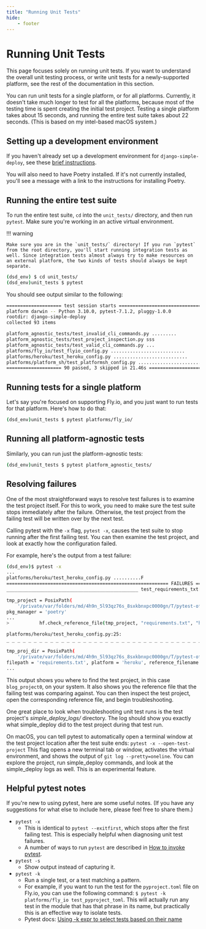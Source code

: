 ```yaml
---
title: "Running Unit Tests"
hide:
    - footer
---
```


# Running Unit Tests

This page focuses solely on running unit tests. If you want to understand the overall unit testing process, or write unit tests for a newly-supported platform, see the rest of the documentation in this section.

You can run unit tests for a single platform, or for all platforms. Currently, it doesn't take much longer to test for all the platforms, because most of the testing time is spent creating the initial test project. Testing a single platform takes about 15 seconds, and running the entire test suite takes about 22 seconds. (This is based on my intel-based macOS system.)

## Setting up a development environment

If you haven't already set up a development environment for `django-simple-deploy`, see these [brief instructions](../contributing/development_environment.md).

You will also need to have Poetry installed. If it's not currently installed, you'll see a message with a link to the instructions for installing Poetry.

## Running the entire test suite

To run the entire test suite, `cd` into the `unit_tests/` directory, and then run `pytest`. Make sure you're working in an active virtual environment.

!!! warning

    Make sure you are in the `unit_tests/` directory! If you run `pytest` from the root directory, you'll start running integration tests as well. Since integration tests almost always try to make resources on an external platform, the two kinds of tests should always be kept separate.

```sh
(dsd_env) $ cd unit_tests/
(dsd_env)unit_tests $ pytest
```

You should see output similar to the following:

```sh
==================== test session starts =================================
platform darwin -- Python 3.10.0, pytest-7.1.2, pluggy-1.0.0
rootdir: django-simple-deploy
collected 93 items

platform_agnostic_tests/test_invalid_cli_commands.py .........
platform_agnostic_tests/test_project_inspection.py sss
platform_agnostic_tests/test_valid_cli_commands.py ...
platforms/fly_io/test_flyio_config.py ...........................
platforms/heroku/test_heroku_config.py ...........................
platforms/platform_sh/test_platformsh_config.py ........................
==================== 90 passed, 3 skipped in 21.46s ======================
```

## Running tests for a single platform

Let's say you're focused on supporting Fly.io, and you just want to run tests for that platform. Here's how to do that:

```sh
(dsd_env)unit_tests $ pytest platforms/fly_io/
```

## Running all platform-agnostic tests

Similarly, you can run just the platform-agnostic tests:

```sh
(dsd_env)unit_tests $ pytest platform_agnostic_tests/
```

## Resolving failures

One of the most straightforward ways to resolve test failures is to examine the test project itself. For this to work, you need to make sure the test suite stops immediately after the failure. Otherwise, the test project from the failing test will be written over by the next test.

Calling pytest with the `-x` flag, `pytest -x`, causes the test suite to stop running after the first failing test. You can then examine the test project, and look at exactly how the configuration failed.

For example, here's the output from a test failure:

```sh
(dsd_env)$ pytest -x
...
platforms/heroku/test_heroku_config.py ..........F
=========================================================== FAILURES ============
________________________________________________ test_requirements_txt[poetry] __

tmp_project = PosixPath(
    '/private/var/folders/md/4h9n_5l93qz76s_8sxkbnxpc0000gn/T/pytest-of-eric/pytest-7/blog_project0')
pkg_manager = 'poetry'
...
>           hf.check_reference_file(tmp_project, "requirements.txt", "heroku",

platforms/heroku/test_heroku_config.py:25:
_ _ _ _ _ _ _ _ _ _ _ _ _ _ _ _ _ _ _ _ _ _ _ _ _ _ _ _ _ _ _ _ _ _ _ _ _ _ _ _ _

tmp_proj_dir = PosixPath(
    '/private/var/folders/md/4h9n_5l93qz76s_8sxkbnxpc0000gn/T/pytest-of-eric/pytest-7/blog_project0')
filepath = 'requirements.txt', platform = 'heroku', reference_filename = 'poetry.requirements.txt'
...
```

This output shows you where to find the test project, in this case `blog_project0`, on your system. It also shows you the reference file that the failing test was comparing against. You can then inspect the test project, open the corresponding reference file, and begin troubleshooting.

One great place to look when troubleshooting unit test runs is the test project's *simple_deploy_logs/* directory. The log should show you exactly what simple_deploy did to the test project during that test run.

On macOS, you can tell pytest to automatically open a terminal window at the test project location after the test suite ends: `pytest -x --open-test-project` This flag opens a new terminal tab or window, activates the virtual environment, and shows the output of `git log --pretty=oneline`. You can explore the project, run simple_deploy commands, and look at the simple_deploy logs as well. This is an experimental feature.

## Helpful pytest notes

If you're new to using pytest, here are some useful notes. (If you have any suggestions for what else to include here, please feel free to share them.)

- `pytest -x`
    - This is identical to `pytest --exitfirst`, which stops after the first failing test. This is especially helpful when diagnosing unit test failures.
    - A number of ways to run `pytest` are described in [How to invoke pytest](https://docs.pytest.org/en/latest/how-to/usage.html).
- `pytest -s`
    - Show output instead of capturing it.
- `pytest -k`
    - Run a single test, or a test matching a pattern.
    - For example, if you want to run the test for the `pyproject.toml` file on Fly.io, you can use the following command: `$ pytest -k platforms/fly_io test_pyproject_toml`. This will actually run any test in the module that has that phrase in its name, but practically this is an effective way to isolate tests.
    - Pytest docs: [Using -k expr to select tests based on their name](https://docs.pytest.org/en/latest/example/markers.html#using-k-expr-to-select-tests-based-on-their-name)
